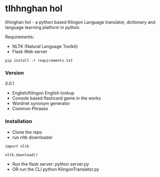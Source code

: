# tlhhnghan hol

tlhinghan hol - a python based Klingon Language translator, dictionary and language learning platform in python.

Requirements:
* NLTK (Natural Language Toolkit)
* Flask Web server

```pip install -r requirements.txt```

### Version
0.0.1
* English/Klingon English lookup
* Console based flashcard game in the works
* Wordnet synonym generator
* Common Phrases

### Installation
* Clone the repo
* run nltk downloader 

```import nltk``` 

```nltk.download()```
* Run the flask server: python server.py
* OR run the CLI python KlingonTranslator.py

